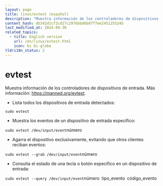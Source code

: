 ```yaml
---
layout: page
title: linux/evtest (español)
description: "Muestra información de los controladores de dispositivos de entrada."
content_hash: db342d1cf2cd27c2976bbd6bd7f7ee245125524b
last_modified_at: 2024-09-30
related_topics:
  - title: English version
    url: /en/linux/evtest.html
    icon: bi bi-globe
tldri18n_status: 2
---
```

# evtest

Muestra información de los controladores de dispositivos de entrada.
Más información: <https://manned.org/evtest>.

- Lista todos los dispositivos de entrada detectados:

`sudo evtest`

- Muestra los eventos de un dispositivo de entrada específico:

`sudo evtest /dev/input/event`<span class="tldr-var badge badge-pill bg-dark-lm bg-white-dm text-white-lm text-dark-dm font-weight-bold">número</span>

- Agarra el dispositivo exclusivamente, evitando que otros clientes reciban eventos:

`sudo evtest --grab /dev/input/event`<span class="tldr-var badge badge-pill bg-dark-lm bg-white-dm text-white-lm text-dark-dm font-weight-bold">número</span>

- Consulta el estado de una tecla o botón específico en un dispositivo de entrada:

`sudo evtest --query /dev/input/event`<span class="tldr-var badge badge-pill bg-dark-lm bg-white-dm text-white-lm text-dark-dm font-weight-bold">número</span>` `<span class="tldr-var badge badge-pill bg-dark-lm bg-white-dm text-white-lm text-dark-dm font-weight-bold">tipo_evento</span>` `<span class="tldr-var badge badge-pill bg-dark-lm bg-white-dm text-white-lm text-dark-dm font-weight-bold">código_evento</span>
